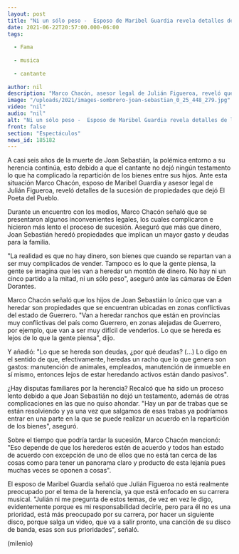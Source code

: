 ```yaml
---
layout: post
title: "Ni un sólo peso -  Esposo de Maribel Guardia revela detalles de la herencia de Joan Sebastian"
date: 2021-06-22T20:57:00.000-06:00
tags:
  
  - Fama
  
  - musica
  
  - cantante
  
author: nil
description: "Marco Chacón, asesor legal de Julián Figueroa, reveló que el cantante dejó sólo propiedades, las cuales representan deudas para la familia debido a los gastos que implican. "
image: "/uploads/2021/images-sombrero-joan-sebastian_0_25_448_279.jpg"
video: "nil"
audio: "nil"
alt: "Ni un sólo peso -  Esposo de Maribel Guardia revela detalles de la herencia de Joan Sebastian"
front: false
section: "Espectáculos"
news_id: 185182
---
```


A casi seis años de la muerte de Joan Sebastián, la polémica entorno a su herencia continúa, esto debido a que el cantante no dejó ningún testamento lo que ha complicado la repartición de los bienes entre sus hijos. Ante esta situación Marco Chacón, esposo de Maribel Guardia y asesor legal de Julián Figueroa, reveló detalles de la sucesión de propiedades que dejó El Poeta del Pueblo. 

Durante un encuentro con los medios, Marco Chacón señaló que se presentaron algunos inconvenientes legales, los cuales complicaron e hicieron más lento el proceso de sucesión. Aseguró que más que dinero, Joan Sebastián heredó propiedades que implican un mayor gasto y deudas para la familia. 

"La realidad es que no hay dinero, son bienes que cuando se repartan van a ser muy complicados de vender. Tampoco es lo que la gente piensa, la gente se imagina que les van a heredar un montón de dinero. No hay ni un cinco partido a la mitad, ni un sólo peso", aseguró ante las cámaras de Eden Dorantes.  

Marco Chacón señaló que los hijos de Joan Sebastián lo único que van a heredar son propiedades que se encuentran ubicadas en zonas conflictivas del estado de Guerrero.  "Van a heredar ranchos que están en provincias muy conflictivas del país como Guerrero, en zonas alejadas de Guerrero, por ejemplo, que van a ser muy difícil de venderlos. Lo que se hereda es lejos de lo que la gente piensa", dijo.  

Y añadió: "Lo que se hereda son deudas, ¿por qué deudas? (...) Lo digo en el sentido de que, efectivamente, heredas un racho que lo que genera son gastos: manutención de animales, empleados, manutención de inmueble en sí mismo, entonces lejos de estar heredando activos están dando pasivos".  

¿Hay disputas familiares por la herencia? Recalcó que ha sido un proceso lento debido a que Joan Sebastián no dejó un testamento, además de otras complicaciones en las que no quiso ahondar.  "Hay un par de trabas que se están resolviendo y ya una vez que salgamos de esas trabas ya podríamos entrar en una parte en la que se puede realizar un acuerdo en la repartición de los bienes", aseguró.  

Sobre el tiempo que podría tardar la sucesión, Marco Chacón mencionó: "Eso depende de que los herederos estén de acuerdo y todos han estado de acuerdo con excepción de uno de ellos que no está tan cerca de las cosas como para tener un panorama claro y producto de esta lejanía pues muchas veces se oponen a cosas".  

El esposo de Maribel Guardia señaló que Julián Figueroa no está realmente preocupado por el tema de la herencia, ya que está enfocado en su carrera musical.  "Julián ni me pregunta de estos temas, de vez en vez le digo, evidentemente porque es mi responsabilidad decirle, pero para él no es una prioridad, está más preocupado por su carrera, por hacer un siguiente disco, porque salga un video, que va a salir pronto, una canción de su disco de banda, esas son sus prioridades", señaló.  

(milenio)